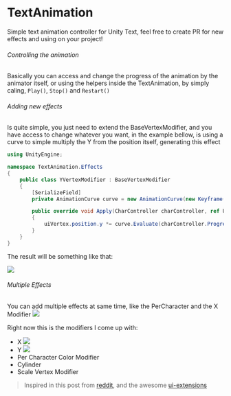 # TextAnimation
Simple text animation controller for Unity Text, feel free to create PR for new effects and using on your project! 



###### Controlling the animation
Basically you can access and change the progress of the animation by the animator itself, or using the helpers inside the TextAnimation, by simply caling, `Play()`, `Stop()` and `Restart()`

###### Adding new effects
Is quite simple, you just need to extend the BaseVertexModifier, and you have access to change whatever you want, in the example bellow, is using a curve to simple multiply the Y from the position itself, generating this effect

```csharp
using UnityEngine;

namespace TextAnimation.Effects
{
    public class YVertexModifier : BaseVertexModifier
    {
        [SerializeField]
        private AnimationCurve curve = new AnimationCurve(new Keyframe(0,1));

        public override void Apply(CharController charController, ref UIVertex uiVertex)
        {
            uiVertex.position.y *= curve.Evaluate(charController.Progress);
        }
    }
}
```
The result will be something like that:

![](https://thumbs.gfycat.com/UntimelyDazzlingBrahmancow-size_restricted.gif)

###### Multiple Effects
You can add multiple effects at same time, like the PerCharacter and the X Modifier
![](https://thumbs.gfycat.com/BestGrayCusimanse-size_restricted.gif)

Right now this is the modifiers I come up with:
- X 
![](https://thumbs.gfycat.com/TautHarmfulElver-size_restricted.gif) 
- Y 
![](https://thumbs.gfycat.com/ClosedKlutzyCardinal-size_restricted.gif)
- Per Character Color Modifier
- Cylinder
- Scale Vertex Modifier



> Inspired in this post from [reddit]( https://www.reddit.com/r/Unity3D/comments/3tzwb9/percharacter_text_animations_with_unity_ui/), and the awesome [ui-extensions](https://bitbucket.org/ddreaper/unity-ui-extensions)  


